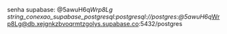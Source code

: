 senha supabase: @5awuH6q*Wrp8Lg
string_conexao_supabase_postgresql:postgresql://postgres:@5awuH6q*Wrp8Lg@db.xejgnkzbvoqrmtzgolys.supabase.co:5432/postgres
